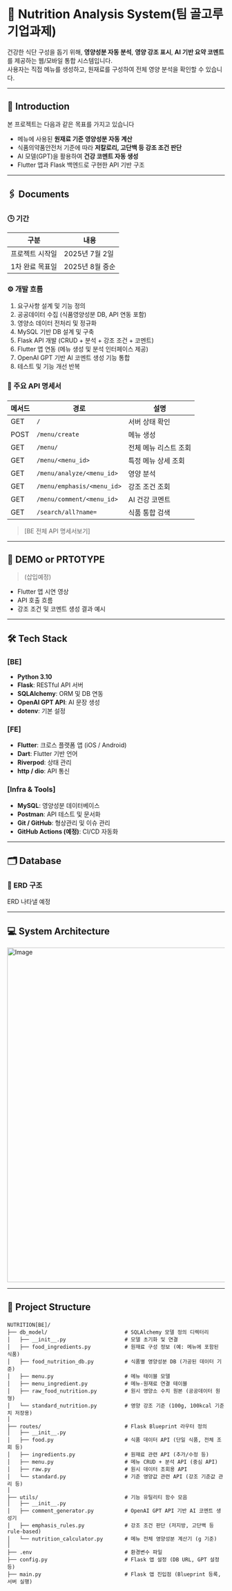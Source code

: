# 🥗 Nutrition Analysis System(팀 골고루 기업과제)

건강한 식단 구성을 돕기 위해, **영양성분 자동 분석**, **영양 강조 표시**, **AI 기반 요약 코멘트**를 제공하는 웹/모바일 통합 시스템입니다.  
사용자는 직접 메뉴를 생성하고, 원재료를 구성하여 전체 영양 분석을 확인할 수 있습니다.

---

## 📍 Introduction

본 프로젝트는 다음과 같은 목표를 가지고 있습니다

- 메뉴에 사용된 **원재료 기준 영양성분 자동 계산**
- 식품의약품안전처 기준에 따라 **저칼로리, 고단백 등 강조 조건 판단**
- AI 모델(GPT)을 활용하여 **건강 코멘트 자동 생성**
- Flutter 앱과 Flask 백엔드로 구현한 API 기반 구조

---

## 🖇️ Documents

### 🕒 기간

| 구분 | 내용 |
|------|------|
| 프로젝트 시작일 | 2025년 7월 2일 |
| 1차 완료 목표일 | 2025년 8월 중순 |

### ⚙️ 개발 흐름

1. 요구사항 설계 및 기능 정의  
2. 공공데이터 수집 (식품영양성분 DB, API 연동 포함)  
3. 영양소 데이터 전처리 및 정규화  
4. MySQL 기반 DB 설계 및 구축  
5. Flask API 개발 (CRUD + 분석 + 강조 조건 + 코멘트)  
6. Flutter 앱 연동 (메뉴 생성 및 분석 인터페이스 제공)  
7. OpenAI GPT 기반 AI 코멘트 생성 기능 통합  
8. 테스트 및 기능 개선 반복

### 📑 주요 API 명세서

###
| 메서드  | 경로                         | 설명           |
| ---- | -------------------------- | ------------ |
| GET  | `/`                        | 서버 상태 확인     |
| POST | `/menu/create`             | 메뉴 생성        |
| GET  | `/menu/`                   | 전체 메뉴 리스트 조회 |
| GET  | `/menu/<menu_id>`          | 특정 메뉴 상세 조회  |
| GET  | `/menu/analyze/<menu_id>`  | 영양 분석        |
| GET  | `/menu/emphasis/<menu_id>` | 강조 조건 조회     |
| GET  | `/menu/comment/<menu_id>`  | AI 건강 코멘트    |
| GET  | `/search/all?name=`        | 식품 통합 검색     |

> [BE 전체 API 명세서보기]

---

## 🎥 DEMO or PRTOTYPE

> (삽입예정)

- Flutter 앱 시연 영상
- API 호출 흐름
- 강조 조건 및 코멘트 생성 결과 예시

---

## 🛠 Tech Stack

### [BE]
- **Python 3.10**
- **Flask**: RESTful API 서버
- **SQLAlchemy**: ORM 및 DB 연동
- **OpenAI GPT API**: AI 문장 생성
- **dotenv**: 기본 설정

### [FE]
- **Flutter**: 크로스 플랫폼 앱 (iOS / Android)
- **Dart**: Flutter 기반 언어
- **Riverpod**: 상태 관리
- **http / dio**: API 통신

### [Infra & Tools]
- **MySQL**: 영양성분 데이터베이스
- **Postman**: API 테스트 및 문서화
- **Git / GitHub**: 형상관리 및 이슈 관리
- **GitHub Actions (예정)**: CI/CD 자동화

---

## 🗂️ Database

### 📌 ERD 구조

ERD 나타낼 예정

---

## 💻 System Architecture

<img width="1155" height="774" alt="Image" src="https://github.com/user-attachments/assets/56ba7aca-94fb-4eb7-826d-e480a8c53856" />

---

## 📂 Project Structure

### 
    NUTRITION[BE]/
    ├── db_model/                         # SQLAlchemy 모델 정의 디렉터리
    │   ├── __init__.py                   # 모델 초기화 및 연결
    │   ├── food_ingredients.py           # 원재료 구성 정보 (예: 메뉴에 포함된 식품)
    │   ├── food_nutrition_db.py          # 식품별 영양성분 DB (가공된 데이터 기준)
    │   ├── menu.py                       # 메뉴 테이블 모델
    │   ├── menu_ingredient.py            # 메뉴-원재료 연결 테이블
    │   ├── raw_food_nutrition.py         # 원시 영양소 수치 원본 (공공데이터 원형)
    │   └── standard_nutrition.py         # 영양 강조 기준 (100g, 100kcal 기준치 저장용)
    │
    ├── routes/                           # Flask Blueprint 라우터 정의
    │   ├── __init__.py
    │   ├── food.py                       # 식품 데이터 API (단일 식품, 전체 조회 등)
    │   ├── ingredients.py                # 원재료 관련 API (추가/수정 등)
    │   ├── menu.py                       # 메뉴 CRUD + 분석 API (중심 API)
    │   ├── raw.py                        # 원시 데이터 조회용 API
    │   └── standard.py                   # 기준 영양값 관련 API (강조 기준값 관리 등)
    │
    ├── utils/                            # 기능 유틸리티 함수 모음
    │   ├── __init__.py
    │   ├── comment_generator.py          # OpenAI GPT API 기반 AI 코멘트 생성기
    │   ├── emphasis_rules.py             # 강조 조건 판단 (저지방, 고단백 등 rule-based)
    │   └── nutrition_calculator.py       # 메뉴 전체 영양성분 계산기 (g 기준)
    │
    ├── .env                              # 환경변수 파일
    ├── config.py                         # Flask 앱 설정 (DB URL, GPT 설정 등)
    ├── main.py                           # Flask 앱 진입점 (Blueprint 등록, 서버 실행)

